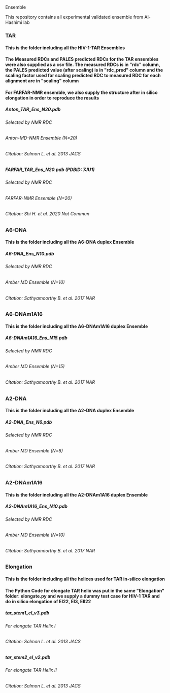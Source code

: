 #
Ensemble

This repository contains all experimental validated ensemble from Al-Hashimi lab


### TAR
#### This is the folder including all the HIV-1-TAR Ensembles
#### The Measured RDCs and PALES predicted RDCs for the TAR ensembles were also supplied as a csv file. The measured RDCs is in "rdc" column, the PALES predicted value (after scaling) is in "rdc_pred" column and the scaling factor used for scaling predicted RDC to measured RDC for each alignment are in "scaling" column
#### For FARFAR-NMR ensemble, we also supply the structure after in silico elongation in order to reproduce the results

##### Anton_TAR_Ens_N20.pdb
###### Selected by NMR RDC
###### Anton-MD-NMR Ensemble (N=20)
###### Citation: Salmon L. et al. 2013 JACS

##### FARFAR_TAR_Ens_N20.pdb (PDBID: 7JU1)
###### Selected by NMR RDC
###### FARFAR-NMR Ensemble (N=20)
###### Citation: Shi H. et al. 2020 Nat Commun

### A6-DNA
#### This is the folder including all the A6-DNA duplex Ensemble

##### A6-DNA_Ens_N10.pdb
###### Selected by NMR RDC
###### Amber MD Ensemble (N=10)
###### Citation: Sathyamoorthy B. et al. 2017 NAR

### A6-DNAm1A16
#### This is the folder including all the A6-DNAm1A16 duplex Ensemble

##### A6-DNAm1A16_Ens_N15.pdb
###### Selected by NMR RDC
###### Amber MD Ensemble (N=15)
###### Citation: Sathyamoorthy B. et al. 2017 NAR

### A2-DNA
#### This is the folder including all the A2-DNA duplex Ensemble

##### A2-DNA_Ens_N6.pdb
###### Selected by NMR RDC
###### Amber MD Ensemble (N=6)
###### Citation: Sathyamoorthy B. et al. 2017 NAR

### A2-DNAm1A16
#### This is the folder including all the A2-DNAm1A16 duplex Ensemble

##### A2-DNAm1A16_Ens_N10.pdb
###### Selected by NMR RDC
###### Amber MD Ensemble (N=10)
###### Citation: Sathyamoorthy B. et al. 2017 NAR

### Elongation
#### This is the folder including all the helices used for TAR in-silico elongation
#### The Python Code for elongate TAR helix was put in the same "Elongation" folder: elongate.py and we supply a dummy test case for HIV-1 TAR and do in silico elongation of EI22, EI3, EII22 

##### tar_stem1_el_v3.pdb
###### For elongate TAR Helix I
###### Citation: Salmon L. et al. 2013 JACS

##### tar_stem2_el_v2.pdb 
###### For elongate TAR Helix II
###### Citation: Salmon L. et al. 2013 JACS

